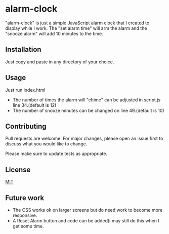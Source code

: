 # alarm-clock
"alarm-clock" is just a simple JavaScript alarm clock that I created to display while I work. The "set alarm time" will arm the alarm and the "snooze alarm" will add 10 minutes to the time.

## Installation

Just copy and paste in any directory of your choice.

## Usage

Just run index.html
- The number of times the alarm will "chime" can be adjusted in script.js line 34.(default is 12)
- The number of snooze minutes can be changed on line 49.(default is 10)

## Contributing
Pull requests are welcome. For major changes, please open an issue first to discuss what you would like to change.

Please make sure to update tests as appropriate.

## License
[MIT](https://choosealicense.com/licenses/mit/)

## Future work
- The CSS works ok on larger screens but do need work to become more responsive.
- A Reset Alarm button and code can be added(I may still do this when I get some time.
